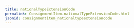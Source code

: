 ```yaml
---
title: nationalTypeExtensionCode
permalink: ConsignmentItem.nationalTypeExtensionCode.html
jsonid: consignmentitem_nationaltypeextensioncode
---
```

